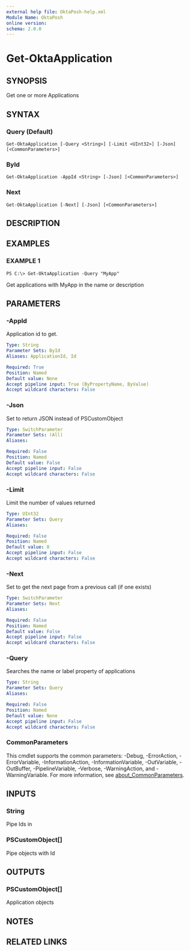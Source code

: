 ```yaml
---
external help file: OktaPosh-help.xml
Module Name: OktaPosh
online version:
schema: 2.0.0
---
```


# Get-OktaApplication

## SYNOPSIS
Get one or more Applications

## SYNTAX

### Query (Default)
```
Get-OktaApplication [-Query <String>] [-Limit <UInt32>] [-Json] [<CommonParameters>]
```

### ById
```
Get-OktaApplication -AppId <String> [-Json] [<CommonParameters>]
```

### Next
```
Get-OktaApplication [-Next] [-Json] [<CommonParameters>]
```

## DESCRIPTION

## EXAMPLES

### EXAMPLE 1
```
PS C:\> Get-OktaApplication -Query "MyApp"
```

Get applications with MyApp in the name or description

## PARAMETERS

### -AppId
Application id to get.

```yaml
Type: String
Parameter Sets: ById
Aliases: ApplicationId, Id

Required: True
Position: Named
Default value: None
Accept pipeline input: True (ByPropertyName, ByValue)
Accept wildcard characters: False
```

### -Json
Set to return JSON instead of PSCustomObject

```yaml
Type: SwitchParameter
Parameter Sets: (All)
Aliases:

Required: False
Position: Named
Default value: False
Accept pipeline input: False
Accept wildcard characters: False
```

### -Limit
Limit the number of values returned

```yaml
Type: UInt32
Parameter Sets: Query
Aliases:

Required: False
Position: Named
Default value: 0
Accept pipeline input: False
Accept wildcard characters: False
```

### -Next
Set to get the next page from a previous call (if one exists)

```yaml
Type: SwitchParameter
Parameter Sets: Next
Aliases:

Required: False
Position: Named
Default value: False
Accept pipeline input: False
Accept wildcard characters: False
```

### -Query
Searches the name or label property of applications

```yaml
Type: String
Parameter Sets: Query
Aliases:

Required: False
Position: Named
Default value: None
Accept pipeline input: False
Accept wildcard characters: False
```

### CommonParameters
This cmdlet supports the common parameters: -Debug, -ErrorAction, -ErrorVariable, -InformationAction, -InformationVariable, -OutVariable, -OutBuffer, -PipelineVariable, -Verbose, -WarningAction, and -WarningVariable. For more information, see [about_CommonParameters](http://go.microsoft.com/fwlink/?LinkID=113216).

## INPUTS

### String
Pipe Ids in

### PSCustomObject[]
Pipe objects with Id

## OUTPUTS

### PSCustomObject[]
Application objects

## NOTES

## RELATED LINKS
